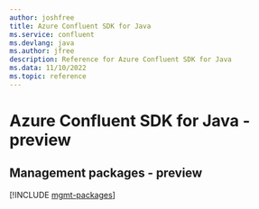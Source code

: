 ```yaml
---
author: joshfree
title: Azure Confluent SDK for Java
ms.service: confluent
ms.devlang: java
ms.author: jfree
description: Reference for Azure Confluent SDK for Java
ms.data: 11/10/2022
ms.topic: reference
---
```

# Azure Confluent SDK for Java - preview

## Management packages - preview
[!INCLUDE [mgmt-packages](confluent-mgmt-index.md)]